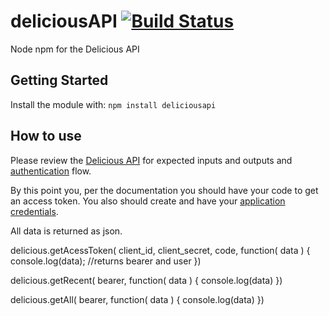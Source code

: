 # deliciousAPI [![Build Status](https://secure.travis-ci.org/tobiaswright/deliciousapi.png?branch=master)](http://travis-ci.org/tobiaswright/deliciousapi)

Node npm for the Delicious API

## Getting Started
Install the module with: `npm install deliciousapi`

## How to use
Please review the [Delicious API](https://delicious.com/developers) for expected inputs and outputs and [authentication](https://github.com/SciDevs/delicious-api/blob/master/api/oauth.md) flow.

By this point you, per the documentation you should have your code to get an access token. You also should create and have your [application credentials](https://delicious.com/settings/developer).

All data is returned as json.

delicious.getAcessToken( client_id, client_secret, code, function( data ) {
	console.log(data);
	//returns bearer and user
})

delicious.getRecent( bearer, function( data ) {
	console.log(data)
})


delicious.getAll( bearer, function( data ) {
	console.log(data)
})